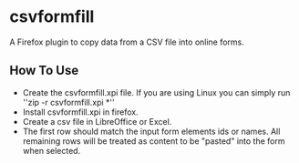 csvformfill
===========

A Firefox plugin to copy data from a CSV file into online forms.

How To Use
----------
* Create the csvformfill.xpi file.  If you are using Linux you can simply run ''zip -r csvformfill.xpi *''
* Install csvformfill.xpi in firefox.
* Create a csv file in LibreOffice or Excel.  
* The first row should match the input form elements ids or names.  All remaining rows will be treated as content to be "pasted" into the form when selected.


